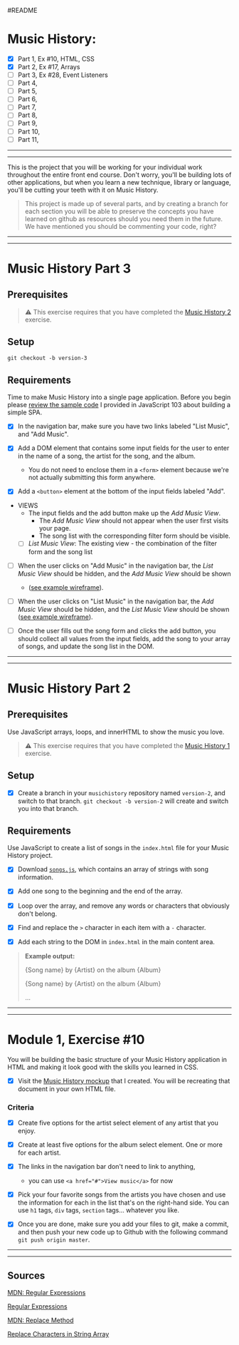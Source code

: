 #README

# Music History: 
- [X] Part 1, Ex #10, HTML, CSS
- [X] Part 2, Ex #17, Arrays
- [ ] Part 3, Ex #28, Event Listeners
- [ ] Part 4,
- [ ] Part 5,
- [ ] Part 6,
- [ ] Part 7,
- [ ] Part 8,
- [ ] Part 9,
- [ ] Part 10,
- [ ] Part 11,

***
***


This is the project that you will be working for your individual work throughout the entire front end course. Don't worry, you'll be building lots of other applications, but when you learn a new technique, library or language, you'll be cutting your teeth with it on Music History.

> This project is made up of several parts, and by creating a branch for each section you will be able to preserve the concepts you have learned on github as resources should you need them in the future. We have mentioned you should be commenting your code, right?


***
***


# Music History Part 3

## Prerequisites

> :warning: This exercise requires that you have completed the [Music History 2](../../1-the-static-web/exercises/SW_JS_MUSIC_HISTORY_02.md) exercise.

## Setup

```
git checkout -b version-3
```

## Requirements

Time to make Music History into a single page application. Before you begin please [review the sample code](https://github.com/nashville-software-school/front-end-milestones/blob/master/2-single-page-applications/resources/SP_JS_SINGLE_PAGE_APPLICATIONS.md) I provided in JavaScript 103 about building a simple SPA.

- [X] In the navigation bar, make sure you have two links labeled "List Music", and "Add Music".

- [X] Add a DOM element that contains some input fields for the user to enter in the name of a song, the artist for the song, and the album. 
	- You do not need to enclose them in a `<form>` element because we're not actually submitting this form anywhere.

- [X] Add a `<button>` element at the bottom of the input fields labeled "Add".
- VIEWS
	- The input fields and the add button make up the *Add Music View*.
		- The *Add Music View* should not appear when the user first visits your page. 
		- The song list with the corresponding filter form should be visible.
	- [ ] *List Music View*: The existing view - the combination of the filter form and the song list 
- [ ] When the user clicks on "Add Music" in the navigation bar, the *List Music View* should be hidden, and the *Add Music View* should be shown 
	- ([see example wireframe](https://moqups.com/chortlehoort/1E8LJX7r/p:a0cf17f7b)).
- [ ] When the user clicks on "List Music" in the navigation bar, the *Add Music View* should be hidden, and the *List Music View* should be shown ([see example wireframe](https://moqups.com/chortlehoort/1E8LJX7r/p:a8d99d401)).
- [ ] Once the user fills out the song form and clicks the add button, you should collect all values from the input fields, add the song to your array of songs, and update the song list in the DOM.



***
***



# Music History Part 2

## Prerequisites
Use JavaScript arrays, loops, and innerHTML to show the music you love.

> :warning: This exercise requires that you have completed the [Music History 1](SW_CSS_MUSIC_HISTORY_01.md) exercise.

## Setup

- [X] Create a branch in your `musichistory` repository named `version-2`, and switch to that branch. `git checkout -b version-2` will create and switch you into that branch.



## Requirements

Use JavaScript to create a list of songs in the `index.html` file for your Music History project. 

- [X] Download [`songs.js`](https://raw.githubusercontent.com/nashville-software-school/front-end-curriculum/9f5d7303f4c53102e8918f0ca06bebc84c91d266/resources/js-101.js), which contains an array of strings with song information.

- [X] Add one song to the beginning and the end of the array.
- [X] Loop over the array, and remove any words or characters that obviously don't belong.
- [X] Find and replace the `>` character in each item with a `-` character.
- [X] Add each string to the DOM in `index.html` in the main content area.

> **Example output:**  
>  
> {Song name} by {Artist} on the album {Album}  
>  
> {Song name} by {Artist} on the album {Album}  
>  
> ...



***
***

# Module 1, Exercise #10

You will be building the basic structure of your Music History application in HTML and making it look good with the skills you learned in CSS.

- [X] Visit the [Music History mockup](https://moqups.com/chortlehoort/1E8LJX7r/) that I created. You will be recreating that document in your own HTML file.

### Criteria 

- [X] Create five options for the artist select element of any artist that you enjoy.
- [X] Create at least five options for the album select element. One or more for each artist.
- [X] The links in the navigation bar don't need to link to anything, 
	- you can use `<a href="#">View music</a>` for now
- [X] Pick your four favorite songs from the artists you have chosen and use the information for each in the list that's on the right-hand side. You can use `h1` tags, `div` tags, `section` tags... whatever you like.
- [X] Once you are done, make sure you add your files to git, make a commit, and then push your new code up to Github with the following command `git push origin master`.


***
***



## Sources
[MDN: Regular Expressions](https://developer.mozilla.org/en-US/docs/Web/JavaScript/Guide/Regular_Expressions)

[Regular Expressions](http://www.javascriptkit.com/javatutors/redev2.shtml)

[MDN: Replace Method](https://developer.mozilla.org/en-US/docs/Web/JavaScript/Reference/Global_Objects/String/replace)

[Replace Characters in String Array](https://stackoverflow.com/questions/26742310/replace-characters-in-string-array-javascript#26742337)



